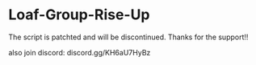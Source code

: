 # Loaf-Group-Rise-Up

The script is patchted and will be discontinued. Thanks for the support!!

also join discord: discord.gg/KH6aU7HyBz
